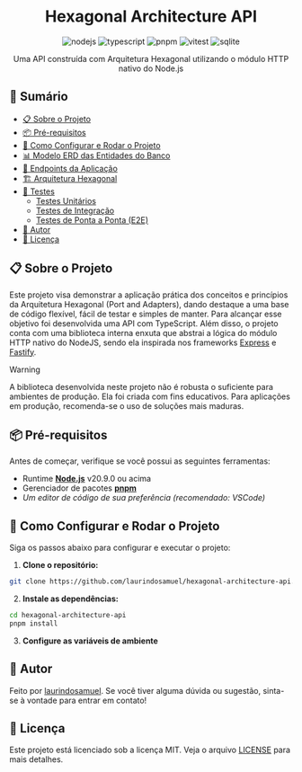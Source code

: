 <h1 align="center">Hexagonal Architecture API</h1>

<p align="center">
  <a><img alt="nodejs" src="https://img.shields.io/badge/node.js-339933?style=for-the-badge&logo=nodedotjs&logoColor=white"></a>
  <a><img alt="typescript" src="https://img.shields.io/badge/typescript-007ACC?style=for-the-badge&logo=typescript&logoColor=white"></a>
  <a><img alt="pnpm" src="https://img.shields.io/badge/pnpm-33333D?style=for-the-badge&logo=pnpm&logoColor=white"></a>
  <a><img alt="vitest" src="https://img.shields.io/badge/vitest-6E9F18?style=for-the-badge&logo=vitest&logoColor=white"></a>
  <a><img alt="sqlite" src="https://img.shields.io/badge/sqlite-003B57?style=for-the-badge&logo=sqlite&logoColor=white"></a>
</p>

<p align="center">Uma API construída com Arquitetura Hexagonal utilizando o módulo HTTP nativo do Node.js</p>

## 📜 Sumário

- [📋 Sobre o Projeto](#-sobre-o-projeto)
- [📦 Pré-requisitos](#-pré-requisitos)
- [🔧 Como Configurar e Rodar o Projeto](#-como-configurar-e-rodar-o-projeto)
- [📊 Modelo ERD das Entidades do Banco](#-modelo-erd-das-entidades-do-banco)
- [🔌 Endpoints da Aplicação](#-endpoints-da-aplicação)
- [🏗️ Arquitetura Hexagonal](#️-arquitetura-hexagonal)
- [🧪 Testes](#-testes)
  - [Testes Unitários](#testes-unitários)
  - [Testes de Integração](#testes-de-integração)
  - [Testes de Ponta a Ponta (E2E)](#testes-de-fim-a-fim-e2e)
- [👤 Autor](#-autor)
- [📄 Licença](#-licença)

## 📋 Sobre o Projeto

Este projeto visa demonstrar a aplicação prática dos conceitos e princípios da Arquitetura Hexagonal (Port and Adapters), dando destaque a uma base de código flexível, fácil de testar e simples de manter. Para alcançar esse objetivo foi desenvolvida uma API com TypeScript. Além disso, o projeto conta com uma biblioteca interna enxuta que abstrai a lógica do módulo HTTP nativo do NodeJS, sendo ela inspirada nos frameworks [Express](https://github.com/expressjs/express) e [Fastify](https://github.com/fastify/fastify).

> [!WARNING]
>
> A biblioteca desenvolvida neste projeto não é robusta o suficiente para ambientes de produção. Ela foi criada com fins educativos. Para aplicações em produção, recomenda-se o uso de soluções mais maduras.

## 📦 Pré-requisitos

Antes de começar, verifique se você possui as seguintes ferramentas:

- Runtime **[Node.js](https://nodejs.org/)** v20.9.0 ou acima
- Gerenciador de pacotes **[pnpm](https://pnpm.io/installation#using-npm)**
- _Um editor de código de sua preferência (recomendado: VSCode)_

## 🔧 Como Configurar e Rodar o Projeto

Siga os passos abaixo para configurar e executar o projeto:

1. **Clone o repositório:**

```bash
git clone https://github.com/laurindosamuel/hexagonal-architecture-api.git
```

2. **Instale as dependências:**

```bash
cd hexagonal-architecture-api
pnpm install
```

3. **Configure as variáveis de ambiente**


## 👤 Autor

Feito por [laurindosamuel](https://github.com/laurindosamuel). Se você tiver alguma dúvida ou sugestão, sinta-se à vontade para entrar em contato!

## 📄 Licença

Este projeto está licenciado sob a licença MIT. Veja o arquivo [LICENSE](./LICENSE) para mais detalhes.
